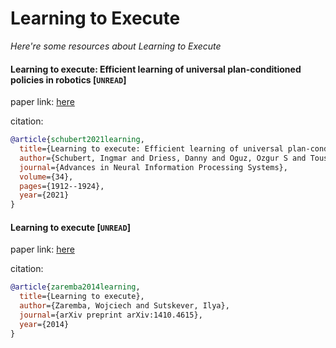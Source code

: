 # Learning to Execute
*Here're some resources about Learning to Execute*


#### Learning to execute: Efficient learning of universal plan-conditioned policies in robotics [`UNREAD`]

paper link: [here](https://proceedings.neurips.cc/paper/2021/file/0e9b734aa25ca8096cb7b56dc0dd8929-Paper.pdf)

citation: 
```bibtex
@article{schubert2021learning,
  title={Learning to execute: Efficient learning of universal plan-conditioned policies in robotics},
  author={Schubert, Ingmar and Driess, Danny and Oguz, Ozgur S and Toussaint, Marc},
  journal={Advances in Neural Information Processing Systems},
  volume={34},
  pages={1912--1924},
  year={2021}
}
```
    

#### Learning to execute [`UNREAD`]

paper link: [here](https://arxiv.org/pdf/1410.4615)

citation: 
```bibtex
@article{zaremba2014learning,
  title={Learning to execute},
  author={Zaremba, Wojciech and Sutskever, Ilya},
  journal={arXiv preprint arXiv:1410.4615},
  year={2014}
}
```
    